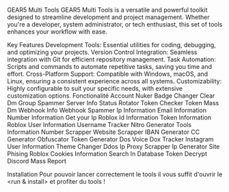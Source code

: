 GEAR5 Multi Tools
GEAR5 Multi Tools is a versatile and powerful toolkit designed to streamline development and project management. Whether you're a developer, system administrator, or tech enthusiast, this set of tools enhances your workflow with ease.

Key Features
Development Tools: Essential utilities for coding, debugging, and optimizing your projects.
Version Control Integration: Seamless integration with Git for efficient repository management.
Task Automation: Scripts and commands to automate repetitive tasks, saving you time and effort.
Cross-Platform Support: Compatible with Windows, macOS, and Linux, ensuring a consistent experience across all systems.
Customizability: Highly configurable to suit your specific needs, with extensive customization options.
Fonctionalité
Account Nuker Badge Changer Clear Dm Group Spammer Server Info Status Rotator Token Checker Token Mass Dm Webhook Info Webhook Spammer Ip Information Email Information Number Information Get your Ip Roblox Id Information Token Information Roblox User Information Username Tracker Nitro Generator Tools Information Number Scrapper Website Scrapper IBAN Generator CC Generator Obfuscator Token Generator Dos Voice Dox Tracker Instagram User Information Theme Changer Ddos Ip Proxy Scrapper Ip Generator Site Phising Roblox Cookies Information Search In Database Token Decrypt Discord Mass Report

Installation
Pour pouvoir lancer correctement le tools il vous suffit d'ouvrir le <run & install> et profiter du tools !
